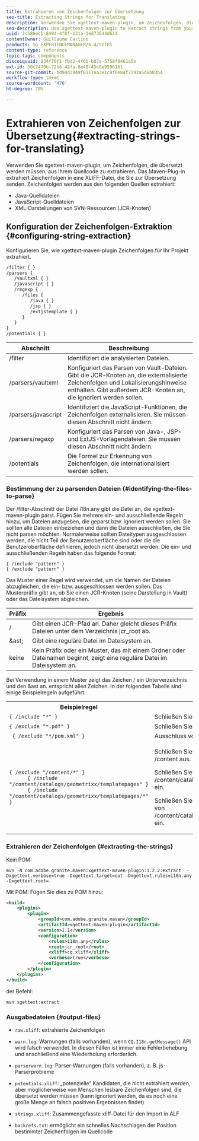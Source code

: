 ```yaml
---
title: Extrahieren von Zeichenfolgen zur Übersetzung
seo-title: Extracting Strings for Translating
description: Verwenden Sie xgettext-maven-plugin, um Zeichenfolgen, die übersetzt werden müssen, aus Ihrem Quellcode zu extrahieren
seo-description: Use xgettext-maven-plugin to extract strings from your source code that need translating
uuid: 2c586ecb-8494-4f8f-b31a-1ed73644d611
contentOwner: Guillaume Carlino
products: SG_EXPERIENCEMANAGER/6.4/SITES
content-type: reference
topic-tags: components
discoiquuid: 034f70f1-fbd2-4f6b-b07a-5758f0461a5b
exl-id: 50c2479b-72b6-42fa-8e48-45c8e9596161
source-git-commit: bd94d3949f0117aa3e1c9f0e84f7293a5d6b03b4
workflow-type: tm+mt
source-wordcount: '476'
ht-degree: 70%

---
```


# Extrahieren von Zeichenfolgen zur Übersetzung{#extracting-strings-for-translating}

Verwenden Sie xgettext-maven-plugin, um Zeichenfolgen, die übersetzt werden müssen, aus Ihrem Quellcode zu extrahieren. Das Maven-Plug-in extrahiert Zeichenfolgen in eine XLIFF-Datei, die Sie zur Übersetzung senden. Zeichenfolgen werden aus den folgenden Quellen extrahiert:

* Java-Quelldateien
* JavaScript-Quelldateien
* XML-Darstellungen von SVN-Ressourcen (JCR-Knoten)

## Konfiguration der Zeichenfolgen-Extraktion {#configuring-string-extraction}

Konfigurieren Sie, wie xgettext-maven-plugin Zeichenfolgen für Ihr Projekt extrahiert.

```xml
/filter { }
/parsers {
   /vaultxml { }
   /javascript { }
   /regexp {
      /files {
         /java { } 
         /jsp { }
         /extjstemplate { }
      }
   }
}
/potentials { }
```

| Abschnitt | Beschreibung |
|---|---|
| /filter | Identifiziert die analysierten Dateien. |
| /parsers/vaultxml | Konfiguriert das Parsen von Vault-Dateien. Gibt die JCR-Knoten an, die externalisierte Zeichenfolgen und Lokalisierungshinweise enthalten. Gibt außerdem JCR-Knoten an, die ignoriert werden sollen. |
| /parsers/javascript | Identifiziert die JavaScript-Funktionen, die Zeichenfolgen externalisieren. Sie müssen diesen Abschnitt nicht ändern. |
| /parsers/regexp | Konfiguriert das Parsen von Java-, JSP- und ExtJS-Vorlagendateien. Sie müssen diesen Abschnitt nicht ändern. |
| /potentials | Die Formel zur Erkennung von Zeichenfolgen, die internationalisiert werden sollen. |

### Bestimmung der zu parsenden Dateien {#identifying-the-files-to-parse}

Der /filter-Abschnitt der Datei i18n.any gibt die Datei an, die xgettext-maven-plugin parst. Fügen Sie mehrere ein- und ausschließende Regeln hinzu, um Dateien anzugeben, die geparst bzw. ignoriert werden sollen. Sie sollten alle Dateien einbeziehen und dann die Dateien ausschließen, die Sie nicht parsen möchten. Normalerweise sollten Dateitypen ausgeschlossen werden, die nicht Teil der Benutzeroberfläche sind oder die die Benutzeroberfläche definieren, jedoch nicht übersetzt werden. Die ein- und ausschließenden Regeln haben das folgende Format:

```
{ /include "pattern" }
{ /exclude "pattern" }
```

Das Muster einer Regel wird verwendet, um die Namen der Dateien abzugleichen, die ein- bzw. ausgeschlossen werden sollen. Das Musterpräfix gibt an, ob Sie einen JCR-Knoten (seine Darstellung in Vault) oder das Dateisystem abgleichen.

| Präfix | Ergebnis |
|---|---|
| / | Gibt einen JCR-Pfad an. Daher gleicht dieses Präfix Dateien unter dem Verzeichnis jcr_root ab. |
| &amp;ast; | Gibt eine reguläre Datei im Dateisystem an. |
| keine | Kein Präfix oder ein Muster, das mit einem Ordner oder Dateinamen beginnt, zeigt eine reguläre Datei im Dateisystem an. |

Bei Verwendung in einem Muster zeigt das Zeichen / ein Unterverzeichnis und den &amp;ast an. entspricht allen Zeichen. In der folgenden Tabelle sind einige Beispielregeln aufgeführt.

<table> 
 <tbody> 
  <tr> 
   <th>Beispielregel</th> 
   <th>Ergebnis</th> 
  </tr> 
  <tr> 
   <td><code>{ /include "*" }</code></td> 
   <td>Schließen Sie alle Dateien ein.</td> 
  </tr> 
  <tr> 
   <td><code>{ /exclude "*.pdf" }</code></td> 
   <td>Schließen Sie alle PDF-Dateien aus.</td> 
  </tr> 
  <tr> 
   <td><code> { /exclude "*/pom.xml" }</code></td> 
   <td>Ausschluss von POM-Dateien.</td> 
  </tr> 
  <tr> 
   <td><code class="code">{ /exclude "/content/*" }
      { /include "/content/catalogs/geometrixx/templatepages" }
      { /include "/content/catalogs/geometrixx/templatepages/*" }</code></td> 
   <td><p>Schließen Sie alle Dateien unter dem Knoten /content aus.</p> <p>Schließen Sie den Knoten /content/catalogs/geometrixx/templatepages ein.</p> <p>Schließen Sie alle untergeordneten Knoten von /content/catalogs/geometrixx/templatepages ein.</p> </td> 
  </tr> 
 </tbody> 
</table>

### Extrahieren der Zeichenfolgen  {#extracting-the-strings}

Kein POM:

```shell
mvn -N com.adobe.granite.maven:xgettext-maven-plugin:1.2.2:extract  -Dxgettext.verbose=true -Dxgettext.target=out -Dxgettext.rules=i18n.any -Dxgettext.root=.
```

Mit POM: Fügen Sie dies zu POM hinzu:

```xml
<build>
    <plugins>
        <plugin>
            <groupId>com.adobe.granite.maven</groupId>
            <artifactId>xgettext-maven-plugin</artifactId>
            <version>1.1</version>
            <configuration>
                <rules>i18n.any</rules>
                <root>jcr_root</root>
                <xliff>cq.xliff</xliff>
                <verbose>true</verbose>
            </configuration>
        </plugin>
    </plugins>
</build>
```

der Befehl:

```shell
mvn xgettext:extract
```

### Ausgabedateien {#output-files}

* `raw.xliff`: extrahierte Zeichenfolgen
* `warn.log`: Warnungen (falls vorhanden), wenn `CQ.I18n.getMessage()` API wird falsch verwendet. In diesen Fällen ist immer eine Fehlerbehebung und anschließend eine Wiederholung erforderlich.

* `parserwarn.log`: Parser-Warnungen (falls vorhanden), z. B. js-Parserprobleme
* `potentials.xliff`: „potenzielle“ Kandidaten, die nicht extrahiert werden, aber möglicherweise von Menschen lesbare Zeichenfolgen sind, die übersetzt werden müssen (kann ignoriert werden, da es noch eine große Menge an falsch positiven Ergebnissen findet)
* `strings.xliff`: Zusammengefasste xliff-Datei für den Import in ALF
* `backrefs.txt`: ermöglicht ein schnelles Nachschlagen der Position bestimmter Zeichenfolgen im Quellcode
